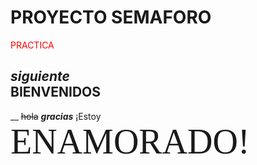 # **PROYECTO SEMAFORO**         
<span style="color:red"> PRACTICA
 
  *siguiente*    
<span style="color:verde"> BIENVENIDOS
---
__
~~hola~~
 ***gracias***
¡Estoy <span style="font-family:Papyrus; font-size:4em;">ENAMORADO!</span> 
